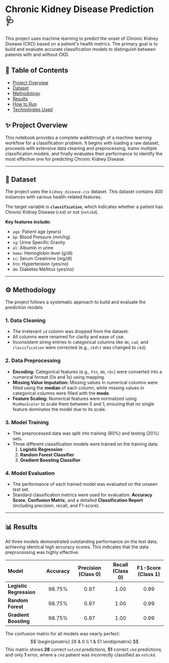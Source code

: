 # Chronic Kidney Disease Prediction 🩺

This project uses machine learning to predict the onset of Chronic Kidney Disease (CKD) based on a patient's health metrics. The primary goal is to build and evaluate accurate classification models to distinguish between patients with and without CKD.

## 📜 Table of Contents

- [Project Overview](#-project-overview)
- [Dataset](#-dataset)
- [Methodology](#-methodology)
- [Results](#-results)
- [How to Run](#-how-to-run)
- [Technologies Used](#-technologies-used)

## ✨ Project Overview

This notebook provides a complete walkthrough of a machine learning workflow for a classification problem. It begins with loading a raw dataset, proceeds with extensive data cleaning and preprocessing, trains multiple classification models, and finally evaluates their performance to identify the most effective one for predicting Chronic Kidney Disease.

---

## 💾 Dataset

The project uses the `kidney_disease.csv` dataset. This dataset contains 400 instances with various health-related features.

The target variable is **`classification`**, which indicates whether a patient has Chronic Kidney Disease (`ckd`) or not (`notckd`).

**Key features include:**
* `age`: Patient age (years)
* `bp`: Blood Pressure (mm/hg)
* `sg`: Urine Specific Gravity
* `al`: Albumin in urine
* `hemo`: Hemoglobin level (g/dl)
* `sc`: Serum Creatinine (mg/dl)
* `htn`: Hypertension (yes/no)
* `dm`: Diabetes Mellitus (yes/no)

---

## ⚙️ Methodology

The project follows a systematic approach to build and evaluate the prediction models.

### 1. Data Cleaning
* The irrelevant `id` column was dropped from the dataset.
* All columns were renamed for clarity and ease of use.
* Inconsistent string entries in categorical columns like `dm`, `cad`, and `classification` were corrected (e.g., `ckd\t` was changed to `ckd`).

### 2. Data Preprocessing
* **Encoding:** Categorical features (e.g., `htn`, `dm`, `rbc`) were converted into a numerical format (0s and 1s) using mapping.
* **Missing Value Imputation:** Missing values in numerical columns were filled using the **median** of each column, while missing values in categorical columns were filled with the **mode**.
* **Feature Scaling:** Numerical features were normalized using `MinMaxScaler` to scale them between 0 and 1, ensuring that no single feature dominates the model due to its scale.

### 3. Model Training
* The preprocessed data was split into training (80%) and testing (20%) sets.
* Three different classification models were trained on the training data:
    1.  **Logistic Regression**
    2.  **Random Forest Classifier**
    3.  **Gradient Boosting Classifier**

### 4. Model Evaluation
* The performance of each trained model was evaluated on the unseen test set.
* Standard classification metrics were used for evaluation: **Accuracy Score**, **Confusion Matrix**, and a detailed **Classification Report** (including precision, recall, and F1-score).

---

## 📊 Results

All three models demonstrated outstanding performance on the test data, achieving identical high accuracy scores. This indicates that the data preprocessing was highly effective.

| Model | Accuracy | Precision (Class 0) | Recall (Class 0) | F1-Score (Class 1) |
| :--- | :---: | :---: | :---: | :---: |
| **Logistic Regression** | 98.75% | 0.97 | 1.00 | 0.99 |
| **Random Forest** | 98.75% | 0.97 | 1.00 | 0.99 |
| **Gradient Boosting** | 98.75% | 0.97 | 1.00 | 0.99 |

The confusion matrix for all models was nearly perfect:
$$
\begin{pmatrix}
28 & 0 \\
1 & 51
\end{pmatrix}
$$
This matrix shows **28** correct `notckd` predictions, **51** correct `ckd` predictions, and only **1** error, where a `ckd` patient was incorrectly classified as `notckd`.



